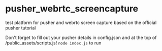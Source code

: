 # pusher_webrtc_screencapture
test platform for pusher and webrtc screen capture based on the official pusher tutorial 

Don't forget to fill out your pusher details in config.json and at the top of /public_assets/scripts.js!
`node index.js` to run
